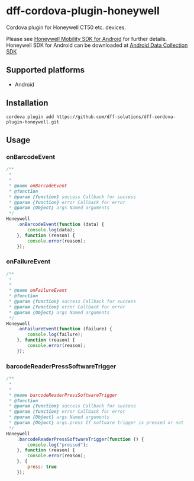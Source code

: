 # dff-cordova-plugin-honeywell
Cordova plugin for Honeywell CT50 etc. devices.

Please see [Honeywell Mobility SDK for Android](https://www.honeywellaidc.com/products/software/developer-library/mobility-sdk-for-android) for further details. Honeywell SDK for Android can be downloaded at [Android Data Collection SDK](https://hsmftp.honeywell.com/)

## Supported platforms
- Android

## Installation

`cordova plugin add https://github.com/dff-solutions/dff-cordova-plugin-honeywell.git`


## Usage

### onBarcodeEvent

```javascript
/**
 *
 *
 * @name onBarcodeEvent
 * @function
 * @param {function} success Callback for success
 * @param {function} error Callback for error
 * @param {Object} args Named arguments
 */
Honeywell
    .onBarcodeEvent(function (data) {
        console.log(data);
    }, function (reason) {
        console.error(reason);
    });
```

### onFailureEvent

```javascript
/**
 *
 *
 * @name onFailureEvent
 * @function
 * @param {function} success Callback for success
 * @param {function} error Callback for error
 * @param {Object} args Named arguments
 */
Honeywell
    .onFailureEvent(function (failure) {
        console.log(failure);
    }, function (reason) {
        console.error(reason);
    });
```

### barcodeReaderPressSoftwareTrigger

```javascript
/**
 *
 *
 * @name barcodeReaderPressSoftwareTrigger
 * @function
 * @param {function} success Callback for success
 * @param {function} error Callback for error
 * @param {Object} args Named arguments
 * @param {Object} args.press If software trigger is pressed or not
 */
Honeywell
    .barcodeReaderPressSoftwareTrigger(function () {
        console.log("pressed");
    }, function (reason) {
        console.error(reason);
    }, {
        press: true
    });
```
